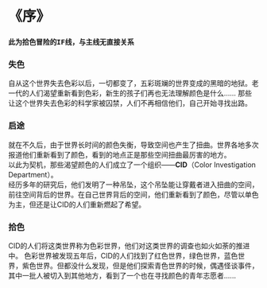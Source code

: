 # 《序》
### **`此为拾色冒险的IF线，与主线无直接关系`**
### 失色
自从这个世界失去色彩以后，一切都变了，五彩斑斓的世界变成的黑暗的地狱。老一代的人们渴望重新看到色彩，新生的孩子们再也无法理解颜色是什么……
那些让这个世界失去色彩的科学家被囚禁，人们不再相信他们，自己开始寻找出路。
### 启途
就在不久后，由于世界长时间的颜色失衡，导致空间也产生了扭曲。世界各地多次报道他们重新看到了颜色，看到的地点正是那些空间扭曲最厉害的地方。
<br>以此为契机，那些渴望颜色的人们成立了一个组织——**CID**（Color Investigation Department）。
<br>经历多年的研究后，他们发明了一种吊坠，这个吊坠能让穿戴者进入扭曲的空间，前往空间背后的世界。在自己世界背后的空间，他们重新看到了颜色，尽管以单色为主，但还是让CID的人们重新燃起了希望。
### 拾色
CID的人们将这类世界称为色彩世界，他们对这类世界的调查也如火如荼的推进中。
色彩世界被发现五年后，CID的人们找到了红色世界，绿色世界，蓝色世界，紫色世界。但都没什么发现，但是他们探索青色世界的时候，偶遇怪谈事件，其中一批人被切入到其他地方，看到了一个也在寻找颜色的青年志愿者......

<CopyRight />
